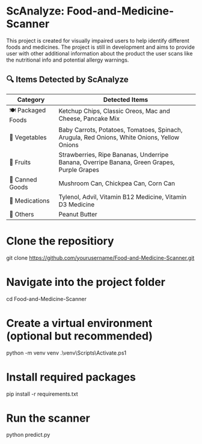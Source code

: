# ScAnalyze: Food-and-Medicine-Scanner
This project is created for visually impaired users to help identify different foods and medicines. The project is still in development and aims to provide user with other additional information about the product the user scans like the nutritional info and potential allergy warnings. 

## 🔍 Items Detected by ScAnalyze

| Category         | Detected Items                                                                              |
|------------------|---------------------------------------------------------------------------------------------|       
| 🍽️ Packaged Foods | Ketchup Chips, Classic Oreos, Mac and Cheese, Pancake Mix                                  |
| 🥕 Vegetables     | Baby Carrots, Potatoes, Tomatoes, Spinach, Arugula, Red Onions, White Onions, Yellow Onions| 
| 🍌 Fruits         | Strawberries, Ripe Bananas, Underripe Banana, Overripe Banana, Green Grapes, Purple Grapes |
| 🥫 Canned Goods   | Mushroom Can, Chickpea Can, Corn Can                                                       |
| 💊 Medications    | Tylenol, Advil, Vitamin B12 Medicine, Vitamin D3 Medicine                                  |
| 🥜 Others         | Peanut Butter                                                                              |


# Clone the repositiory 
git clone https://github.com/yourusername/Food-and-Medicine-Scanner.git

# Navigate into the project folder
cd Food-and-Medicine-Scanner

# Create a virtual environment (optional but recommended)
python -m venv venv
.\venv\Scripts\Activate.ps1

# Install required packages
pip install -r requirements.txt

# Run the scanner
python predict.py
